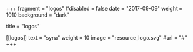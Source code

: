 +++
fragment = "logos"
#disabled = false
date = "2017-09-09"
weight = 1010
background = "dark"

title = "logos"

[[logos]]
  text = "syna"
  weight = 10
  image = "resource_logo.svg"
  #url = "#"
+++
